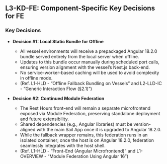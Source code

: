 ## L3-KD-FE: Component-Specific Key Decisions for FE

### Key Decisions

- **Decision \#1: Local Static Bundle for Offline**  
    
  - All vessel environments will receive a prepackaged Angular 18.2.0 bundle served entirely from the local server when offline.  
  - Updates to this bundle occur manually during scheduled port calls, ensuring version alignment with the vessel’s Nest.js back-end.  
  - No service-worker-based caching will be used to avoid complexity in offline mode.  
  - (Ref. L1-HLD \- “Offline Fallback Bundling on Vessels” and L2-LLD-IC \- “Generic Interaction Flow (§2.1)”)


- **Decision \#2: Continued Module Federation**  
    
  - The Rest Hours front-end will remain a separate microfrontend exposed via Module Federation, preserving standalone deployment and future extensibility.  
  - Shared dependencies (e.g., Angular libraries) must be version-aligned with the main Sail App once it is upgraded to Angular 18.2.0.  
  - While the fallback wrapper remains, this federation runs in an isolated container; once the host is on Angular 18.2.0, federation seamlessly integrates with the host shell.  
  - (Ref. L1-HLD \- “Front-End (Angular Microfrontend)” and L1-OVERVIEW \- “Module Federation Using Angular 16”)

